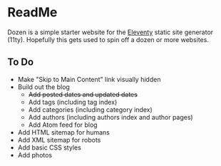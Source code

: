# ReadMe

Dozen is a simple starter website for the [Eleventy](https://www.11ty.dev/) static site generator (11ty). Hopefully this gets used to spin off a dozen or more websites.

## To Do

* Make "Skip to Main Content" link visually hidden
* Build out the blog
    * ~~Add posted dates and updated dates~~
    * Add tags (including tag index)
    * Add categories (including category index)
    * Add authors (including authors index and author pages)
    * Add Atom feed for blog
* Add HTML sitemap for humans
* Add XML sitemap for robots
* Add basic CSS styles
* Add photos